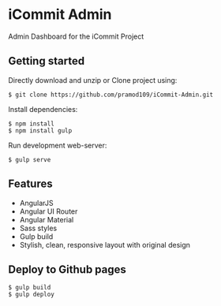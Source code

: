 # iCommit Admin

Admin Dashboard for the iCommit Project

## Getting started

Directly download and unzip or Clone project using:

    $ git clone https://github.com/pramod109/iCommit-Admin.git

Install dependencies:

    $ npm install 
    $ npm install gulp
    
Run development web-server:

    $ gulp serve

## Features

* AngularJS
* Angular UI Router
* Angular Material
* Sass styles
* Gulp build
* Stylish, clean, responsive layout with original design

## Deploy to Github pages  
  
    $ gulp build
    $ gulp deploy
